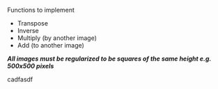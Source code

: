 Functions to implement

* Transpose
* Inverse
* Multiply (by another image)
* Add (to another image)

***All images must be regularized to be squares of the same height e.g. 500x500 pixels***

cadfasdf